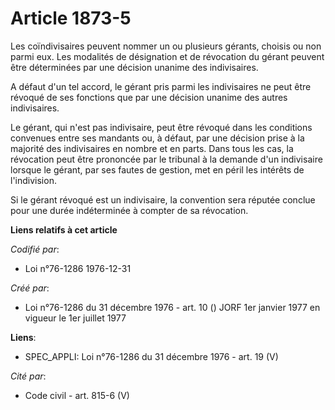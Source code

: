 # Article 1873-5

Les coïndivisaires peuvent nommer un ou plusieurs gérants, choisis ou non parmi eux. Les modalités de désignation et de
révocation du gérant peuvent être déterminées par une décision unanime des indivisaires.

A défaut d'un tel accord, le gérant pris parmi les indivisaires ne peut être révoqué de ses fonctions que par une décision
unanime des autres indivisaires.

Le gérant, qui n'est pas indivisaire, peut être révoqué dans les conditions convenues entre ses mandants ou, à défaut, par
une décision prise à la majorité des indivisaires en nombre et en parts.    Dans tous les cas, la révocation peut être
prononcée par le tribunal à la demande d'un indivisaire lorsque le gérant, par ses fautes de gestion, met en péril les
intérêts de l'indivision.

Si le gérant révoqué est un indivisaire, la convention sera réputée conclue pour une durée indéterminée à compter de sa
révocation.

**Liens relatifs à cet article**

_Codifié par_:

  - Loi n°76-1286 1976-12-31

_Créé par_:

  - Loi n°76-1286 du 31 décembre 1976 - art. 10 () JORF 1er janvier 1977 en vigueur le 1er juillet 1977

**Liens**:

  - SPEC_APPLI: Loi n°76-1286 du 31 décembre 1976 - art. 19 (V)

_Cité par_:

  - Code civil - art. 815-6 (V)
